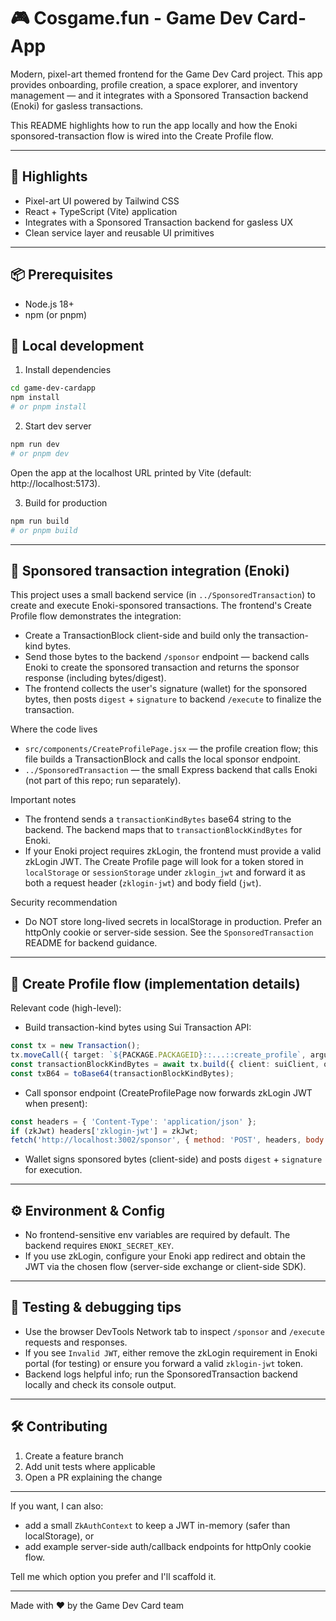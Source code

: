 # 🎮 Cosgame.fun - Game Dev Card-App

Modern, pixel-art themed frontend for the Game Dev Card project. This app provides onboarding, profile creation, a space explorer, and inventory management — and it integrates with a Sponsored Transaction backend (Enoki) for gasless transactions.

This README highlights how to run the app locally and how the Enoki sponsored-transaction flow is wired into the Create Profile flow.

---

## 🎯 Highlights

- Pixel-art UI powered by Tailwind CSS
- React + TypeScript (Vite) application
- Integrates with a Sponsored Transaction backend for gasless UX
- Clean service layer and reusable UI primitives

---

## 📦 Prerequisites

- Node.js 18+
- npm (or pnpm)

## 🚀 Local development

1. Install dependencies

```bash
cd game-dev-cardapp
npm install
# or pnpm install
```

2. Start dev server

```bash
npm run dev
# or pnpm dev
```

Open the app at the localhost URL printed by Vite (default: http://localhost:5173).

3. Build for production

```bash
npm run build
# or pnpm build
```

---

## 🔗 Sponsored transaction integration (Enoki)

This project uses a small backend service (in `../SponsoredTransaction`) to create and execute Enoki-sponsored transactions. The frontend's Create Profile flow demonstrates the integration:

- Create a TransactionBlock client-side and build only the transaction-kind bytes.
- Send those bytes to the backend `/sponsor` endpoint — backend calls Enoki to create the sponsored transaction and returns the sponsor response (including bytes/digest).
- The frontend collects the user's signature (wallet) for the sponsored bytes, then posts `digest` + `signature` to backend `/execute` to finalize the transaction.

Where the code lives
- `src/components/CreateProfilePage.jsx` — the profile creation flow; this file builds a TransactionBlock and calls the local sponsor endpoint.
- `../SponsoredTransaction` — the small Express backend that calls Enoki (not part of this repo; run separately).

Important notes
- The frontend sends a `transactionKindBytes` base64 string to the backend. The backend maps that to `transactionBlockKindBytes` for Enoki.
- If your Enoki project requires zkLogin, the frontend must provide a valid zkLogin JWT. The Create Profile page will look for a token stored in `localStorage` or `sessionStorage` under `zklogin_jwt` and forward it as both a request header (`zklogin-jwt`) and body field (`jwt`).

Security recommendation
- Do NOT store long-lived secrets in localStorage in production. Prefer an httpOnly cookie or server-side session. See the `SponsoredTransaction` README for backend guidance.

---

## 🧩 Create Profile flow (implementation details)

Relevant code (high-level):

- Build transaction-kind bytes using Sui Transaction API:

```ts
const tx = new Transaction();
tx.moveCall({ target: `${PACKAGE.PACKAGEID}::...::create_profile`, arguments: [...] });
const transactionBlockKindBytes = await tx.build({ client: suiClient, onlyTransactionKind: true });
const txB64 = toBase64(transactionBlockKindBytes);
```

- Call sponsor endpoint (CreateProfilePage now forwards zkLogin JWT when present):

```js
const headers = { 'Content-Type': 'application/json' };
if (zkJwt) headers['zklogin-jwt'] = zkJwt;
fetch('http://localhost:3002/sponsor', { method: 'POST', headers, body: JSON.stringify({ transactionKindBytes: txB64, network: 'testnet', jwt: zkJwt }) });
```

- Wallet signs sponsored bytes (client-side) and posts `digest` + `signature` for execution.

---

## ⚙️ Environment & Config

- No frontend-sensitive env variables are required by default. The backend requires `ENOKI_SECRET_KEY`.
- If you use zkLogin, configure your Enoki app redirect and obtain the JWT via the chosen flow (server-side exchange or client-side SDK).

---

## 🧪 Testing & debugging tips

- Use the browser DevTools Network tab to inspect `/sponsor` and `/execute` requests and responses.
- If you see `Invalid JWT`, either remove the zkLogin requirement in Enoki portal (for testing) or ensure you forward a valid `zklogin-jwt` token.
- Backend logs helpful info; run the SponsoredTransaction backend locally and check its console output.

---

## 🛠️ Contributing

1. Create a feature branch
2. Add unit tests where applicable
3. Open a PR explaining the change

---

If you want, I can also:
- add a small `ZkAuthContext` to keep a JWT in-memory (safer than localStorage), or
- add example server-side auth/callback endpoints for httpOnly cookie flow.

Tell me which option you prefer and I'll scaffold it.

---

Made with ❤️ by the Game Dev Card team

